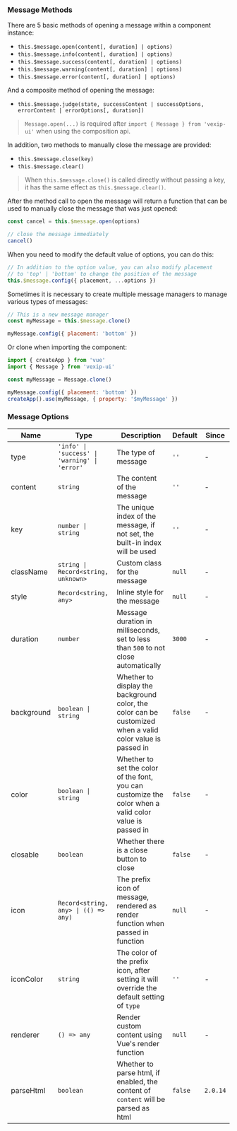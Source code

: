 ### Message Methods

There are 5 basic methods of opening a message within a component instance:

- `this.$message.open(content[, duration] | options)`
- `this.$message.info(content[, duration] | options)`
- `this.$message.success(content[, duration] | options)`
- `this.$message.warning(content[, duration] | options)`
- `this.$message.error(content[, duration] | options)`

And a composite method of opening the message:

- `this.$message.judge(state, successContent | successOptions, errorContent | errorOptions[, duration])`

> `Message.open(...)` is required after `import { Message } from 'vexip-ui'` when using the composition api.

In addition, two methods to manually close the message are provided:

- `this.$message.close(key)`
- `this.$message.clear()`

> When `this.$message.close()` is called directly without passing a key, it has the same effect as `this.$message.clear()`.

After the method call to open the message will return a function that can be used to manually close the message that was just opened:

```js
const cancel = this.$message.open(options)

// close the message immediately
cancel()
```

When you need to modify the default value of options, you can do this:

```js
// In addition to the option value, you can also modify placement
// to 'top' | 'bottom' to change the position of the message
this.$message.config({ placement, ...options })
```

Sometimes it is necessary to create multiple message managers to manage various types of messages:

```js
// This is a new message manager
const myMessage = this.$message.clone()

myMessage.config({ placement: 'bottom' })
```

Or clone when importing the component:

```js
import { createApp } from 'vue'
import { Message } from 'vexip-ui'

const myMessage = Message.clone()

myMessage.config({ placement: 'bottom' })
createApp().use(myMessage, { property: '$myMessage' })
```

### Message Options

| Name       | Type                                          | Description                                                                                                | Default | Since    |
| ---------- | --------------------------------------------- | ---------------------------------------------------------------------------------------------------------- | ------- | -------- |
| type       | `'info' \| 'success' \| 'warning' \| 'error'` | The type of message                                                                                        | `''`    | -        |
| content    | `string`                                      | The content of the message                                                                                 | `''`    | -        |
| key        | `number \| string`                            | The unique index of the message, if not set, the built-in index will be used                               | `''`    | -        |
| className  | `string \| Record<string, unknown>`           | Custom class for the message                                                                               | `null`  | -        |
| style      | `Record<string, any>`                         | Inline style for the message                                                                               | `null`  | -        |
| duration   | `number`                                      | Message duration in milliseconds, set to less than `500` to not close automatically                        | `3000`  | -        |
| background | `boolean \| string`                           | Whether to display the background color, the color can be customized when a valid color value is passed in | `false` | -        |
| color      | `boolean \| string`                           | Whether to set the color of the font, you can customize the color when a valid color value is passed in    | `false` | -        |
| closable   | `boolean`                                     | Whether there is a close button to close                                                                   | `false` | -        |
| icon       | `Record<string, any> \| (() => any)`          | The prefix icon of message, rendered as render function when passed in function                            | `null`  | -        |
| iconColor  | `string`                                      | The color of the prefix icon, after setting it will override the default setting of `type`                 | `''`    | -        |
| renderer   | `() => any`                                   | Render custom content using Vue's render function                                                          | `null`  | -        |
| parseHtml  | `boolean`                                     | Whether to parse html, if enabled, the content of `content` will be parsed as html                         | `false` | `2.0.14` |
